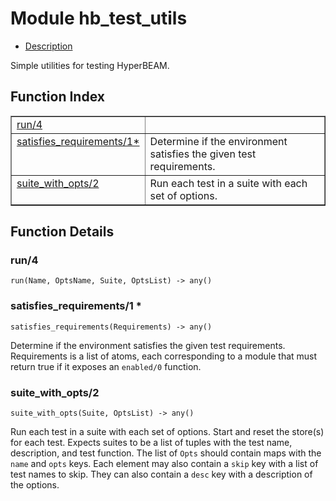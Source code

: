 

# Module hb_test_utils #
* [Description](#description)

Simple utilities for testing HyperBEAM.

<a name="index"></a>

## Function Index ##


<table width="100%" border="1" cellspacing="0" cellpadding="2" summary="function index"><tr><td valign="top"><a href="#run-4">run/4</a></td><td></td></tr><tr><td valign="top"><a href="#satisfies_requirements-1">satisfies_requirements/1*</a></td><td>Determine if the environment satisfies the given test requirements.</td></tr><tr><td valign="top"><a href="#suite_with_opts-2">suite_with_opts/2</a></td><td>Run each test in a suite with each set of options.</td></tr></table>


<a name="functions"></a>

## Function Details ##

<a name="run-4"></a>

### run/4 ###

`run(Name, OptsName, Suite, OptsList) -> any()`

<a name="satisfies_requirements-1"></a>

### satisfies_requirements/1 * ###

`satisfies_requirements(Requirements) -> any()`

Determine if the environment satisfies the given test requirements.
Requirements is a list of atoms, each corresponding to a module that must
return true if it exposes an `enabled/0` function.

<a name="suite_with_opts-2"></a>

### suite_with_opts/2 ###

`suite_with_opts(Suite, OptsList) -> any()`

Run each test in a suite with each set of options. Start and reset
the store(s) for each test. Expects suites to be a list of tuples with
the test name, description, and test function.
The list of `Opts` should contain maps with the `name` and `opts` keys.
Each element may also contain a `skip` key with a list of test names to skip.
They can also contain a `desc` key with a description of the options.

